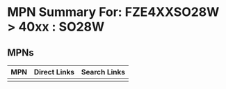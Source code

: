 



# MPN Summary For: FZE4XXSO28W > 40xx : SO28W

## MPNs
  

|MPN|Direct Links|Search Links|
| :--- | :--- | :--- |
||||
